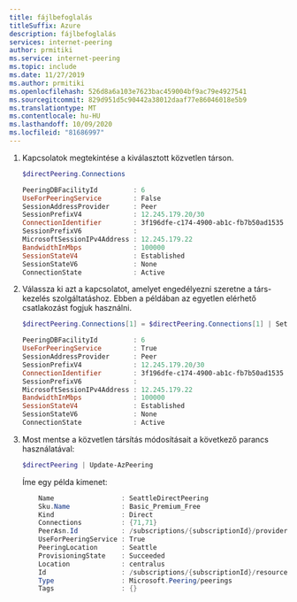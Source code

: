 ```yaml
---
title: fájlbefoglalás
titleSuffix: Azure
description: fájlbefoglalás
services: internet-peering
author: prmitiki
ms.service: internet-peering
ms.topic: include
ms.date: 11/27/2019
ms.author: prmitiki
ms.openlocfilehash: 526d8a6a103e7623bac459004bf9ac79e4927541
ms.sourcegitcommit: 829d951d5c90442a38012daaf77e86046018e5b9
ms.translationtype: MT
ms.contentlocale: hu-HU
ms.lasthandoff: 10/09/2020
ms.locfileid: "81686997"
---
```

1. Kapcsolatok megtekintése a kiválasztott közvetlen társon.
    ```powershell
    $directPeering.Connections

    PeeringDBFacilityId         : 6
    UseForPeeringService        : False
    SessionAddressProvider      : Peer
    SessionPrefixV4             : 12.245.179.20/30
    ConnectionIdentifier        : 3f196dfe-c174-4900-ab1c-fb7b50ad1535
    SessionPrefixV6             :
    MicrosoftSessionIPv4Address : 12.245.179.22
    BandwidthInMbps             : 100000
    SessionStateV4              : Established
    SessionStateV6              : None
    ConnectionState             : Active
    ```
1. Válassza ki azt a kapcsolatot, amelyet engedélyezni szeretne a társ-kezelés szolgáltatáshoz. Ebben a példában az egyetlen elérhető csatlakozást fogjuk használni.
    ```powershell
    $directPeering.Connections[1] = $directPeering.Connections[1] | Set-AzPeeringDirectConnectionObject -UseForPeeringService $true

    PeeringDBFacilityId         : 6
    UseForPeeringService        : True
    SessionAddressProvider      : Peer
    SessionPrefixV4             : 12.245.179.20/30
    ConnectionIdentifier        : 3f196dfe-c174-4900-ab1c-fb7b50ad1535
    SessionPrefixV6             :
    MicrosoftSessionIPv4Address : 12.245.179.22
    BandwidthInMbps             : 100000
    SessionStateV4              : Established
    SessionStateV6              : None
    ConnectionState             : Active
    ```
1. Most mentse a közvetlen társítás módosításait a következő parancs használatával:
    ```powershell
    $directPeering | Update-AzPeering
    ```
    
    Íme egy példa kimenet:
    
    ```powershell
        Name                 : SeattleDirectPeering
        Sku.Name             : Basic_Premium_Free
        Kind                 : Direct
        Connections          : {71,71}
        PeerAsn.Id           : /subscriptions/{subscriptionId}/providers/Microsoft.Peering/peerAsns/SeattleDirectPeering
        UseForPeeringService : True
        PeeringLocation      : Seattle
        ProvisioningState    : Succeeded
        Location             : centralus
        Id                   : /subscriptions/{subscriptionId}/resourceGroups/PeeringResourceGroup/providers/Microsoft.Peering/peerings/SeattleDirectPeering
        Type                 : Microsoft.Peering/peerings
        Tags                 : {}
    ```
    